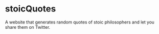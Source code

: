 # stoicQuotes
A website that generates random quotes of stoic philosophers and let you share them on Twitter.
